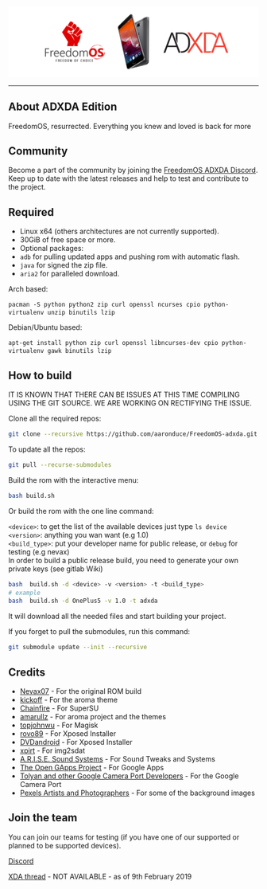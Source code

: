 ![alt text](assets/media/banners/FreedomxADXDA.png)

---

## About ADXDA Edition

FreedomOS, resurrected. Everything you knew and loved is back for more

## Community

Become a part of the community by joining the [FreedomOS ADXDA Discord](https://discord.gg/pgxRgXJ). Keep up to date with the latest releases and help to test and contribute to the project.

## Required
- Linux x64 (others architectures are not currently supported).
- 30GiB of free space or more.
- Optional packages:
- `adb` for pulling updated apps and pushing rom with automatic flash.
- `java` for signed the zip file.
- `aria2` for paralleled download.

Arch based:
```
pacman -S python python2 zip curl openssl ncurses cpio python-virtualenv unzip binutils lzip
```

Debian/Ubuntu based:
```
apt-get install python zip curl openssl libncurses-dev cpio python-virtualenv gawk binutils lzip
```

## How to build

IT IS KNOWN THAT THERE CAN BE ISSUES AT THIS TIME COMPILING USING THE GIT SOURCE. WE ARE WORKING ON RECTIFYING THE ISSUE.

Clone all the required repos:
```bash
git clone --recursive https://github.com/aaronduce/FreedomOS-adxda.git
```
To update all the repos:
```bash
git pull --recurse-submodules
```
Build the rom with the interactive menu:
```bash
bash build.sh
```

Or build the rom with the one line command:

`<device>`: to get the list of the available devices just type `ls device`  
`<version>`: anything you wan want (e.g 1.0)  
`<build_type>`: put your developer name for public release, or `debug` for testing (e.g nevax)  
In order to build a public release build, you need to generate your own private keys (see gitlab Wiki)
```bash
bash  build.sh -d <device> -v <version> -t <build_type>
# example
bash  build.sh -d OnePlus5 -v 1.0 -t adxda
```

It will download all the needed files and start building your project.

If you forget to pull the submodules, run this command:
```bash
git submodule update --init --recursive
```

## Credits
- [Nevax07](https://gitlab.com/Nevax/FreedomOS) - For the original ROM build
- [kickoff](https://forum.xda-developers.com/member.php?u=498688) - For the aroma theme
- [Chainfire](https://forum.xda-developers.com/member.php?u=631273) - For SuperSU
- [amarullz](https://forum.xda-developers.com/member.php?u=402300) - For aroma project and the themes
- [topjohnwu](https://forum.xda-developers.com/member.php?u=4470081) - For Magisk
- [rovo89](https://forum.xda-developers.com/member.php?u=4419114) - For Xposed Installer
- [DVDandroid](https://forum.xda-developers.com/member.php?u=5345056) - For Xposed Installer
- [xpirt](https://forum.xda-developers.com/member.php?u=5132229) - For img2sdat
- [A.R.I.S.E. Sound Systems](https://forum.xda-developers.com/member.php?u=7433324) - For Sound Tweaks and Systems
- [The Open GApps Project](https://opengapps.org) - For Google Apps
- [Tolyan and other Google Camera Port Developers](https://forum.xda-developers.com/oneplus-3/how-to/modded-google-camera-hdr-60fps-video-t3658552) - For the Google Camera Port
- [Pexels Artists and Photographers](https://www.pexels.com) - For some of the background images

## Join the team
You can join our teams for testing (if you have one of our supported or planned to be supported devices). 

[Discord](https://discord.gg/pgxRgXJ)

[XDA thread](#) - NOT AVAILABLE - as of 9th February 2019
